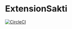 # ExtensionSakti

[![CircleCI](https://dl.circleci.com/status-badge/img/gh/saktibimantara/ExtensionSakti/tree/master.svg?style=svg)](https://dl.circleci.com/status-badge/redirect/gh/saktibimantara/ExtensionSakti/tree/master)
